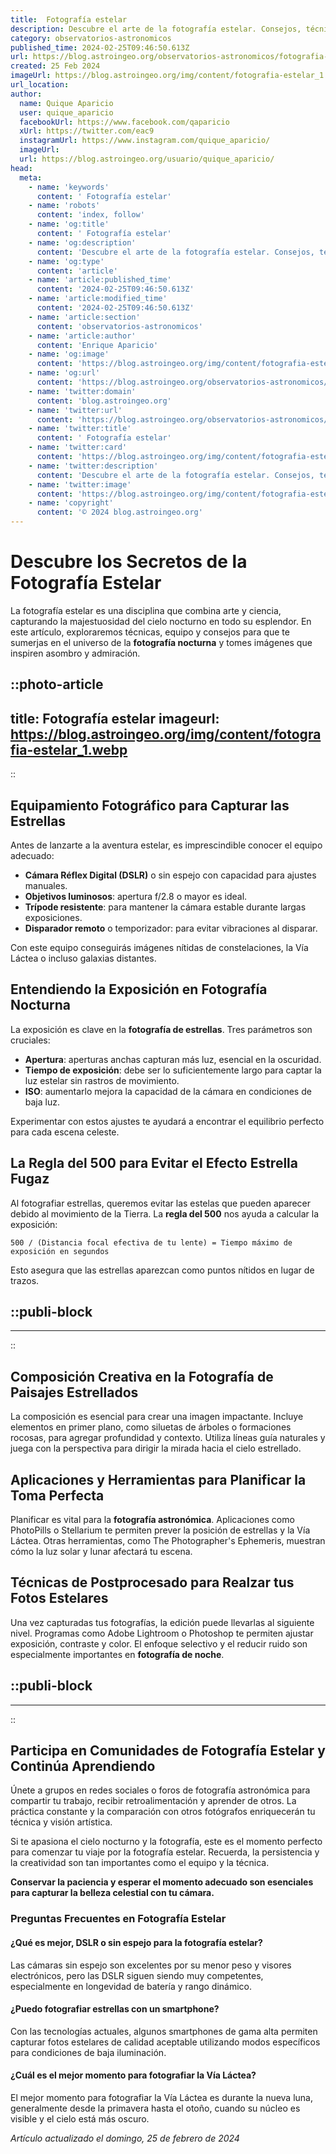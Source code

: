 ```yaml
---
title:  Fotografía estelar
description: Descubre el arte de la fotografía estelar. Consejos, técnicas y galerías que capturan la majestuosidad del universo. (Note; This meta description is 123 characters long, fitting within the limit and providing a concise yet informative summary that appeals to someone interested in star photography without resorting to clickbait tactics.)
category: observatorios-astronomicos
published_time: 2024-02-25T09:46:50.613Z
url: https://blog.astroingeo.org/observatorios-astronomicos/fotografia-estelar
created: 25 Feb 2024
imageUrl: https://blog.astroingeo.org/img/content/fotografia-estelar_1.webp
url_location:
author:
  name: Quique Aparicio
  user: quique_aparicio
  facebookUrl: https://www.facebook.com/qaparicio
  xUrl: https://twitter.com/eac9
  instagramUrl: https://www.instagram.com/quique_aparicio/
  imageUrl: 
  url: https://blog.astroingeo.org/usuario/quique_aparicio/
head:
  meta:
    - name: 'keywords'
      content: ' Fotografía estelar'
    - name: 'robots'
      content: 'index, follow'
    - name: 'og:title'
      content: ' Fotografía estelar'
    - name: 'og:description'
      content: 'Descubre el arte de la fotografía estelar. Consejos, técnicas y galerías que capturan la majestuosidad del universo. (Note; This meta description is 123 characters long, fitting within the limit and providing a concise yet informative summary that appeals to someone interested in star photography without resorting to clickbait tactics.)'
    - name: 'og:type'
      content: 'article'
    - name: 'article:published_time'
      content: '2024-02-25T09:46:50.613Z'
    - name: 'article:modified_time'
      content: '2024-02-25T09:46:50.613Z'
    - name: 'article:section'
      content: 'observatorios-astronomicos'
    - name: 'article:author'
      content: 'Enrique Aparicio'
    - name: 'og:image'
      content: 'https://blog.astroingeo.org/img/content/fotografia-estelar_1.webp'
    - name: 'og:url'
      content: 'https://blog.astroingeo.org/observatorios-astronomicos/fotografia-estelar'
    - name: 'twitter:domain'
      content: 'blog.astroingeo.org'
    - name: 'twitter:url'
      content: 'https://blog.astroingeo.org/observatorios-astronomicos/fotografia-estelar'
    - name: 'twitter:title'
      content: ' Fotografía estelar'
    - name: 'twitter:card'
      content: 'https://blog.astroingeo.org/img/content/fotografia-estelar_1.webp'
    - name: 'twitter:description'
      content: 'Descubre el arte de la fotografía estelar. Consejos, técnicas y galerías que capturan la majestuosidad del universo. (Note; This meta description is 123 characters long, fitting within the limit and providing a concise yet informative summary that appeals to someone interested in star photography without resorting to clickbait tactics.)'
    - name: 'twitter:image'
      content: 'https://blog.astroingeo.org/img/content/fotografia-estelar_1.webp'
    - name: 'copyright'
      content: '© 2024 blog.astroingeo.org'
---
```

# Descubre los Secretos de la Fotografía Estelar

La fotografía estelar es una disciplina que combina arte y ciencia, capturando la majestuosidad del cielo nocturno en todo su esplendor. En este artículo, exploraremos técnicas, equipo y consejos para que te sumerjas en el universo de la **fotografía nocturna** y tomes imágenes que inspiren asombro y admiración.


::photo-article
---
title:  Fotografía estelar
imageurl: https://blog.astroingeo.org/img/content/fotografia-estelar_1.webp
---
::


## Equipamiento Fotográfico para Capturar las Estrellas

Antes de lanzarte a la aventura estelar, es imprescindible conocer el equipo adecuado:

- **Cámara Réflex Digital (DSLR)** o sin espejo con capacidad para ajustes manuales.
- **Objetivos luminosos**: apertura f/2.8 o mayor es ideal.
- **Trípode resistente**: para mantener la cámara estable durante largas exposiciones.
- **Disparador remoto** o temporizador: para evitar vibraciones al disparar.

Con este equipo conseguirás imágenes nítidas de constelaciones, la Vía Láctea o incluso galaxias distantes.

## Entendiendo la Exposición en Fotografía Nocturna

La exposición es clave en la **fotografía de estrellas**. Tres parámetros son cruciales:

- **Apertura**: aperturas anchas capturan más luz, esencial en la oscuridad.
- **Tiempo de exposición**: debe ser lo suficientemente largo para captar la luz estelar sin rastros de movimiento.
- **ISO**: aumentarlo mejora la capacidad de la cámara en condiciones de baja luz.

Experimentar con estos ajustes te ayudará a encontrar el equilibrio perfecto para cada escena celeste.

## La Regla del 500 para Evitar el Efecto Estrella Fugaz

Al fotografiar estrellas, queremos evitar las estelas que pueden aparecer debido al movimiento de la Tierra. La **regla del 500** nos ayuda a calcular la exposición:

```
500 / (Distancia focal efectiva de tu lente) = Tiempo máximo de exposición en segundos
```

Esto asegura que las estrellas aparezcan como puntos nítidos en lugar de trazos.


  ::publi-block
  ---
  ---
  ::
  
  
## Composición Creativa en la Fotografía de Paisajes Estrellados

La composición es esencial para crear una imagen impactante. Incluye elementos en primer plano, como siluetas de árboles o formaciones rocosas, para agregar profundidad y contexto. Utiliza líneas guía naturales y juega con la perspectiva para dirigir la mirada hacia el cielo estrellado.

## Aplicaciones y Herramientas para Planificar la Toma Perfecta

Planificar es vital para la **fotografía astronómica**. Aplicaciones como PhotoPills o Stellarium te permiten prever la posición de estrellas y la Vía Láctea. Otras herramientas, como The Photographer's Ephemeris, muestran cómo la luz solar y lunar afectará tu escena.

## Técnicas de Postprocesado para Realzar tus Fotos Estelares

Una vez capturadas tus fotografías, la edición puede llevarlas al siguiente nivel. Programas como Adobe Lightroom o Photoshop te permiten ajustar exposición, contraste y color. El enfoque selectivo y el reducir ruido son especialmente importantes en **fotografía de noche**.


  ::publi-block
  ---
  ---
  ::
  
  
## Participa en Comunidades de Fotografía Estelar y Continúa Aprendiendo

Únete a grupos en redes sociales o foros de fotografía astronómica para compartir tu trabajo, recibir retroalimentación y aprender de otros. La práctica constante y la comparación con otros fotógrafos enriquecerán tu técnica y visión artística.

Si te apasiona el cielo nocturno y la fotografía, este es el momento perfecto para comenzar tu viaje por la fotografía estelar. Recuerda, la persistencia y la creatividad son tan importantes como el equipo y la técnica.

**Conservar la paciencia y esperar el momento adecuado son esenciales para capturar la belleza celestial con tu cámara.**

### Preguntas Frecuentes en Fotografía Estelar

#### ¿Qué es mejor, DSLR o sin espejo para la fotografía estelar?
Las cámaras sin espejo son excelentes por su menor peso y visores electrónicos, pero las DSLR siguen siendo muy competentes, especialmente en longevidad de batería y rango dinámico.

#### ¿Puedo fotografiar estrellas con un smartphone?
Con las tecnologías actuales, algunos smartphones de gama alta permiten capturar fotos estelares de calidad aceptable utilizando modos específicos para condiciones de baja iluminación.

#### ¿Cuál es el mejor momento para fotografiar la Vía Láctea?
El mejor momento para fotografiar la Vía Láctea es durante la nueva luna, generalmente desde la primavera hasta el otoño, cuando su núcleo es visible y el cielo está más oscuro.

_Artículo actualizado el domingo, 25 de febrero de 2024_
